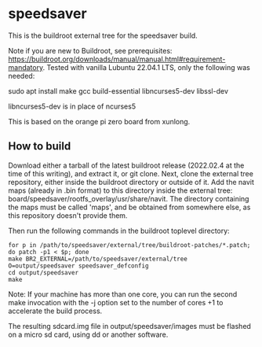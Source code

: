 # speedsaver #

This is the buildroot external tree for the speedsaver build.

Note if you are new to Buildroot, see prerequisites: https://buildroot.org/downloads/manual/manual.html#requirement-mandatory. Tested with vanilla Lubuntu 22.04.1 LTS, only the following was needed:

sudo apt install make gcc build-essential libncurses5-dev libssl-dev

libncurses5-dev is in place of ncurses5

This is based on the orange pi zero board from xunlong.

## How to build ##

Download either a tarball of the latest buildroot release (2022.02.4 at the time of this writing), and extract it, or git  clone.
Next, clone the external tree repository, either inside the buildroot directory or outside of it.
Add the navit maps (already in .bin format) to this directory inside the external tree: board/speedsaver/rootfs_overlay/usr/share/navit. The directory containing the maps must be called 'maps', and be obtained from somewhere else, as this repository doesn't provide them.

Then run the following commands in the buildroot toplevel directory:

```
for p in /path/to/speedsaver/external/tree/buildroot-patches/*.patch; do patch -p1 < $p; done
make BR2_EXTERNAL=/path/to/speedsaver/external/tree O=output/speedsaver speedsaver_defconfig
cd output/speedsaver
make
```

Note: If your machine has more than one core, you can run the second make invocation with the -j option set to the number of cores +1 to accelerate the build process.

The resulting sdcard.img file in output/speedsaver/images must be flashed on a micro sd card, using dd or another software.
